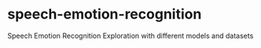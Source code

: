 # speech-emotion-recognition
Speech Emotion Recognition Exploration with different models and datasets
